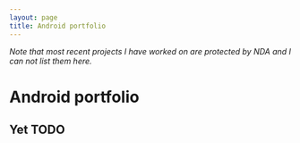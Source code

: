 ```yaml
---
layout: page
title: Android portfolio
---
```


*Note that most recent projects I have worked on are protected by NDA and I can not list them here.*

# Android portfolio

## Yet TODO
